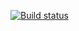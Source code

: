 [![Build status](https://ci.appveyor.com/api/projects/status/4woa27m7cpk5kenw?svg=true)](https://ci.appveyor.com/project/dimosaintp/aqa-85-homework-3-testing-web-interfaces)
